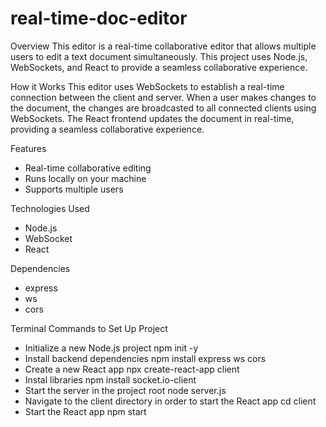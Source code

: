 # real-time-doc-editor

Overview
This editor is a real-time collaborative editor that allows multiple users to edit a text document simultaneously. This project uses Node.js, WebSockets, and React to provide a seamless collaborative experience.

How it Works
This editor uses WebSockets to establish a real-time connection between the client and server. When a user makes changes to the document, the changes are broadcasted to all connected clients using WebSockets. The React frontend updates the document in real-time, providing a seamless collaborative experience.

Features
- Real-time collaborative editing
- Runs locally on your machine
- Supports multiple users

Technologies Used
- Node.js
- WebSocket
- React

Dependencies
- express
- ws
- cors

Terminal Commands to Set Up Project
- Initialize a new Node.js project
    npm init -y
- Install backend dependencies
    npm install express ws cors
- Create a new React app
    npx create-react-app client
- Instal libraries
    npm install socket.io-client
- Start the server in the project root
    node server.js
- Navigate to the client directory in order to start the React app
    cd client
- Start the React app
    npm start